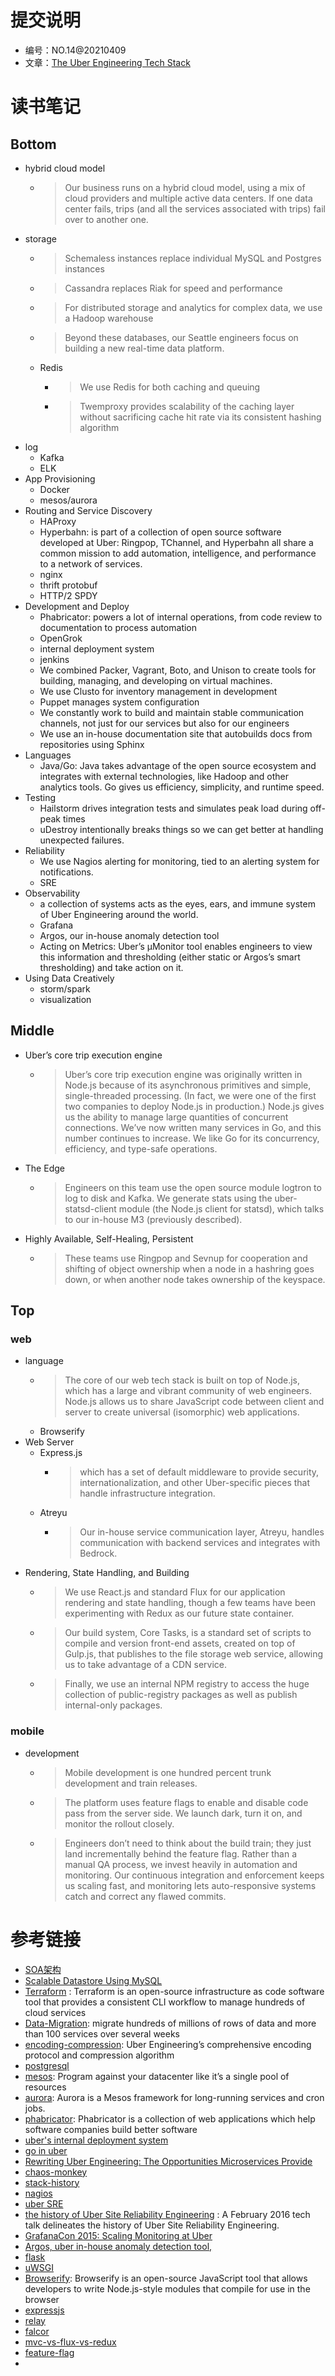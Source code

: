 # 提交说明
- 编号：NO.14@20210409
- 文章：[The Uber Engineering Tech Stack](https://eng.uber.com/tech-stack-part-one-foundation/)

# 读书笔记
## Bottom
- hybrid cloud model
  - > Our business runs on a hybrid cloud model, using a mix of cloud providers and multiple active data centers. If one data center fails, trips (and all the services associated with trips) fail over to another one.
- storage
  - > Schemaless instances replace individual MySQL and Postgres instances
  - > Cassandra replaces Riak for speed and performance
  - > For distributed storage and analytics for complex data, we use a Hadoop warehouse
  - > Beyond these databases, our Seattle engineers focus on building a new real-time data platform.
  - Redis
    - > We use Redis for both caching and queuing
    - > Twemproxy provides scalability of the caching layer without sacrificing cache hit rate via its consistent hashing algorithm
- log
  - Kafka
  - ELK
- App Provisioning
  - Docker 
  - mesos/aurora
- Routing and Service Discovery
  - HAProxy
  - Hyperbahn: is part of a collection of open source software developed at Uber: Ringpop, TChannel, and Hyperbahn all share a common mission to add automation, intelligence, and performance to a network of services.
  - nginx
  - thrift protobuf
  - HTTP/2 SPDY
- Development and Deploy
  - Phabricator: powers a lot of internal operations, from code review to documentation to process automation
  - OpenGrok
  - internal deployment system
  - jenkins
  - We combined Packer, Vagrant, Boto, and Unison to create tools for building, managing, and developing on virtual machines.
  - We use Clusto for inventory management in development
  - Puppet manages system configuration
  - We constantly work to build and maintain stable communication channels, not just for our services but also for our engineers
  - We use an in-house documentation site that autobuilds docs from repositories using Sphinx
- Languages
  - Java/Go: Java takes advantage of the open source ecosystem and integrates with external technologies, like Hadoop and other analytics tools. Go gives us efficiency, simplicity, and runtime speed.
- Testing
  - Hailstorm drives integration tests and simulates peak load during off-peak times
  - uDestroy intentionally breaks things so we can get better at handling unexpected failures.
- Reliability
  - We use Nagios alerting for monitoring, tied to an alerting system for notifications.
  - SRE
- Observability
  - a collection of systems acts as the eyes, ears, and immune system of Uber Engineering around the world.
  - Grafana
  - Argos, our in-house anomaly detection tool
  - Acting on Metrics: Uber’s μMonitor tool enables engineers to view this information and thresholding (either static or Argos’s smart thresholding) and take action on it. 
- Using Data Creatively
  - storm/spark
  - visualization

## Middle
- Uber’s core trip execution engine
  - > Uber’s core trip execution engine was originally written in Node.js because of its asynchronous primitives and simple, single-threaded processing. (In fact, we were one of the first two companies to deploy Node.js in production.) Node.js gives us the ability to manage large quantities of concurrent connections. We’ve now written many services in Go, and this number continues to increase. We like Go for its concurrency, efficiency, and type-safe operations.
- The Edge
  - > Engineers on this team use the open source module logtron to log to disk and Kafka. We generate stats using the uber-statsd-client module (the Node.js client for statsd), which talks to our in-house M3 (previously described).
- Highly Available, Self-Healing, Persistent
  - >  These teams use Ringpop and Sevnup for cooperation and shifting of object ownership when a node in a hashring goes down, or when another node takes ownership of the keyspace.

## Top
### web
- language
  - > The core of our web tech stack is built on top of Node.js, which has a large and vibrant community of web engineers. Node.js allows us to share JavaScript code between client and server to create universal (isomorphic) web applications. 
  - Browserify
- Web Server
  -  Express.js
        - > which has a set of default middleware to provide security, internationalization, and other Uber-specific pieces that handle infrastructure integration.
  - Atreyu
    - > Our in-house service communication layer, Atreyu, handles communication with backend services and integrates with Bedrock.
- Rendering, State Handling, and Building
  - > We use React.js and standard Flux for our application rendering and state handling, though a few teams have been experimenting with Redux as our future state container. 
  - > Our build system, Core Tasks, is a standard set of scripts to compile and version front-end assets, created on top of Gulp.js, that publishes to the file storage web service, allowing us to take advantage of a CDN service.
  - > Finally, we use an internal NPM registry to access the huge collection of public-registry packages as well as publish internal-only packages.
### mobile
- development
  - > Mobile development is one hundred percent trunk development and train releases.
  - > The platform uses feature flags to enable and disable code pass from the server side. We launch dark, turn it on, and monitor the rollout closely.
  - > Engineers don’t need to think about the build train; they just land incrementally behind the feature flag. Rather than a manual QA process, we invest heavily in automation and monitoring. Our continuous integration and enforcement keeps us scaling fast, and monitoring lets auto-responsive systems catch and correct any flawed commits.


# 参考链接
- [SOA架构](https://eng.uber.com/service-oriented-architecture/)
- [Scalable Datastore Using MySQL](https://eng.uber.com/schemaless-part-one-mysql-datastore/)
- [Terraform](https://www.terraform.io/) : Terraform is an open-source infrastructure as code software tool that provides a consistent CLI workflow to manage hundreds of cloud services
- [Data-Migration](https://eng.uber.com/mezzanine-codebase-data-migration/): migrate hundreds of millions of rows of data and more than 100 services over several weeks
- [encoding-compression](https://eng.uber.com/trip-data-squeeze-json-encoding-compression/): Uber Engineering’s comprehensive encoding protocol and compression algorithm
- [postgresql](https://www.postgresql.org/)
- [mesos](http://mesos.apache.org/): Program against your datacenter like it’s a single pool of resources
- [aurora](http://aurora.apache.org/): Aurora is a Mesos framework for long-running services and cron jobs.
- [phabricator](https://github.com/phacility/phabricator): Phabricator is a collection of web applications which help software companies build better software
- [uber's internal deployment system](https://eng.uber.com/micro-deploy-code/)
- [go in uber](https://eng.uber.com/go-geofence-highest-query-per-second-service/)
- [Rewriting Uber Engineering: The Opportunities Microservices Provide](https://eng.uber.com/building-tincup-microservice-implementation/)
- [chaos-monkey](https://blog.codinghorror.com/working-with-the-chaos-monkey/)
- [stack-history](https://stackshare.io/stack-history-timeline-uber-tech-stack-evolution)
- [nagios](https://www.nagios.org/)
- [uber SRE](https://eng.uber.com/site-reliability-engineering-talks-feb-2016/)
- [the history of Uber Site Reliability Engineering](https://www.youtube.com/watch?v=qJnS-EfIIIE&t=4s) : A February 2016 tech talk delineates the history of Uber Site Reliability Engineering.
- [GrafanaCon 2015: Scaling Monitoring at Uber](https://www.youtube.com/watch?v=89H48IwFeV4)
- [Argos, uber in-house anomaly detection tool,](https://eng.uber.com/argos-real-time-alerts/)
- [flask](https://flask.palletsprojects.com/en/1.1.x/)
- [uWSGI](https://uwsgi-docs.readthedocs.io/en/latest/index.html#)
- [Browserify](https://en.wikipedia.org/wiki/Browserify): Browserify is an open-source JavaScript tool that allows developers to write Node.js-style modules that compile for use in the browser
- [expressjs](http://expressjs.com/)
- [relay](https://github.com/facebook/relay)
- [falcor](https://github.com/Netflix/falcor)
- [mvc-vs-flux-vs-redux](https://www.clariontech.com/blog/mvc-vs-flux-vs-redux-the-real-differences)
- [feature-flag](https://featureflags.io/feature-flags/)
- []()

